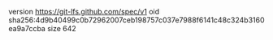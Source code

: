 version https://git-lfs.github.com/spec/v1
oid sha256:4d9b40499c0b72962007ceb198757c037e7988f6141c48c324b3160ea9a7ccba
size 642
